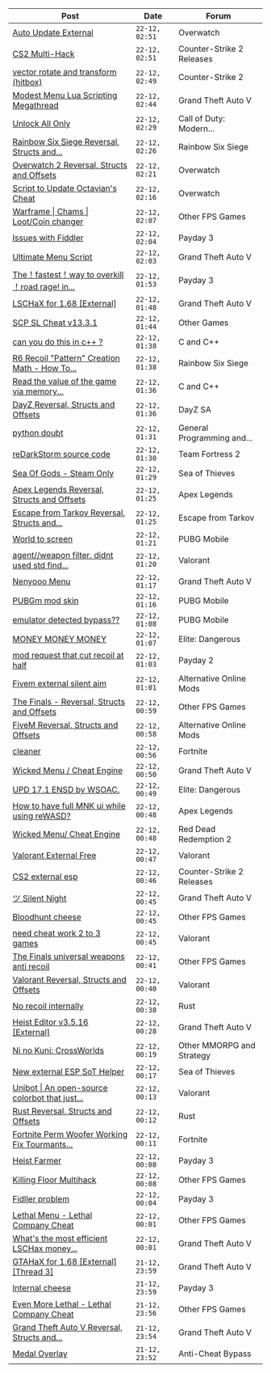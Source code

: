 |Post|Date|Forum|
|----|----|-----|
|[Auto Update External](https://www.unknowncheats.me/forum/overwatch/614771-auto-update-external.html)|`22-12, 02:51`|Overwatch|
|[CS2 Multi-Hack](https://www.unknowncheats.me/forum/counter-strike-2-releases/612870-cs2-multi-hack.html)|`22-12, 02:51`|Counter-Strike 2 Releases|
|[vector rotate and transform (hitbox)](https://www.unknowncheats.me/forum/counter-strike-2-a/612049-vector-rotate-transform-hitbox.html)|`22-12, 02:49`|Counter-Strike 2|
|[Modest Menu Lua Scripting Megathread](https://www.unknowncheats.me/forum/grand-theft-auto-v/463868-modest-menu-lua-scripting-megathread.html)|`22-12, 02:44`|Grand Theft Auto V|
|[Unlock All Only](https://www.unknowncheats.me/forum/call-of-duty-modern-warfare/612936-unlock.html)|`22-12, 02:29`|Call of Duty: Modern...|
|[Rainbow Six Siege Reversal, Structs and...](https://www.unknowncheats.me/forum/rainbow-six-siege/255148-rainbow-six-siege-reversal-structs-offsets.html)|`22-12, 02:26`|Rainbow Six Siege|
|[Overwatch 2 Reversal, Structs and Offsets](https://www.unknowncheats.me/forum/overwatch/516727-overwatch-2-reversal-structs-offsets.html)|`22-12, 02:21`|Overwatch|
|[Script to Update Octavian's Cheat](https://www.unknowncheats.me/forum/overwatch/606167-script-update-octavians-cheat.html)|`22-12, 02:16`|Overwatch|
|[Warframe \| Chams \| Loot/Coin changer](https://www.unknowncheats.me/forum/other-fps-games/600451-warframe-chams-loot-coin-changer.html)|`22-12, 02:07`|Other FPS Games|
|[Issues with Fiddler](https://www.unknowncheats.me/forum/payday-3-a/616102-issues-fiddler.html)|`22-12, 02:04`|Payday 3|
|[Ultimate Menu Script](https://www.unknowncheats.me/forum/grand-theft-auto-v/565688-ultimate-menu-script.html)|`22-12, 02:03`|Grand Theft Auto V|
|[The！fastest！way to overkill ！road rage! in...](https://www.unknowncheats.me/forum/payday-3-a/615438-fastest-overkill-road-rage-30-40sec.html)|`22-12, 01:53`|Payday 3|
|[LSCHaX for 1.68 \[External\]](https://www.unknowncheats.me/forum/grand-theft-auto-v/224075-lschax-1-68-external.html)|`22-12, 01:48`|Grand Theft Auto V|
|[SCP SL Cheat v13.3.1](https://www.unknowncheats.me/forum/other-games/611154-scp-sl-cheat-v13-3-1-a.html)|`22-12, 01:44`|Other Games|
|[can you do this in c++ ?](https://www.unknowncheats.me/forum/c-and-c-/614546-can-you-do-this-in-c.html)|`22-12, 01:38`|C and C++|
|[R6 Recoil "Pattern" Creation Math - How To...](https://www.unknowncheats.me/forum/rainbow-six-siege/616076-r6-recoil-pattern-creation-math-anti-recoil.html)|`22-12, 01:38`|Rainbow Six Siege|
|[Read the value of the game via memory...](https://www.unknowncheats.me/forum/c-and-c-/615357-read-value-game-via-memory-address.html)|`22-12, 01:36`|C and C++|
|[DayZ Reversal, Structs and Offsets](https://www.unknowncheats.me/forum/dayz-sa/104269-dayz-reversal-structs-offsets.html)|`22-12, 01:36`|DayZ SA|
|[python doubt](https://www.unknowncheats.me/forum/general-programming-and-reversing/615481-python-doubt.html)|`22-12, 01:31`|General Programming and...|
|[reDarkStorm source code](https://www.unknowncheats.me/forum/team-fortress-2-a/615942-redarkstorm-source-code.html)|`22-12, 01:30`|Team Fortress 2|
|[Sea Of Gods - Steam Only](https://www.unknowncheats.me/forum/sea-of-thieves/614719-sea-gods-steam.html)|`22-12, 01:29`|Sea of Thieves|
|[Apex Legends Reversal, Structs and Offsets](https://www.unknowncheats.me/forum/apex-legends/319804-apex-legends-reversal-structs-offsets.html)|`22-12, 01:25`|Apex Legends|
|[Escape from Tarkov Reversal, Structs and...](https://www.unknowncheats.me/forum/escape-from-tarkov/226519-escape-tarkov-reversal-structs-offsets.html)|`22-12, 01:25`|Escape from Tarkov|
|[World to screen](https://www.unknowncheats.me/forum/pubg-mobile/616184-world-screen.html)|`22-12, 01:21`|PUBG Mobile|
|[agent//weapon filter. didnt used std find...](https://www.unknowncheats.me/forum/valorant/616200-agent-weapon-filter-didnt-std-function.html)|`22-12, 01:20`|Valorant|
|[Nenyooo Menu](https://www.unknowncheats.me/forum/grand-theft-auto-v/488777-nenyooo-menu.html)|`22-12, 01:17`|Grand Theft Auto V|
|[PUBGm mod skin](https://www.unknowncheats.me/forum/pubg-mobile/613768-pubgm-mod-skin.html)|`22-12, 01:16`|PUBG Mobile|
|[emulator detected bypass??](https://www.unknowncheats.me/forum/pubg-mobile/616159-emulator-detected-bypass.html)|`22-12, 01:08`|PUBG Mobile|
|[MONEY MONEY MONEY](https://www.unknowncheats.me/forum/elite-dangerous/615964-money-money-money.html)|`22-12, 01:07`|Elite: Dangerous|
|[mod request that cut recoil at half](https://www.unknowncheats.me/forum/payday-2-a/616199-mod-request-cut-recoil-half.html)|`22-12, 01:03`|Payday 2|
|[Fivem external silent aim](https://www.unknowncheats.me/forum/alternative-online-mods/613962-fivem-external-silent-aim.html)|`22-12, 01:01`|Alternative Online Mods|
|[The Finals - Reversal, Structs and Offsets](https://www.unknowncheats.me/forum/other-fps-games/516372-finals-reversal-structs-offsets.html)|`22-12, 00:59`|Other FPS Games|
|[FiveM Reversal, Structs and Offsets](https://www.unknowncheats.me/forum/alternative-online-mods/340232-fivem-reversal-structs-offsets.html)|`22-12, 00:58`|Alternative Online Mods|
|[cleaner](https://www.unknowncheats.me/forum/fortnite/616198-cleaner.html)|`22-12, 00:56`|Fortnite|
|[Wicked Menu / Cheat Engine](https://www.unknowncheats.me/forum/grand-theft-auto-v/487033-wicked-menu-cheat-engine.html)|`22-12, 00:50`|Grand Theft Auto V|
|[UPD 17.1 ENSD by WSOAC.](https://www.unknowncheats.me/forum/elite-dangerous/615833-upd-17-1-ensd-wsoac.html)|`22-12, 00:49`|Elite: Dangerous|
|[How to have full MNK ui while using reWASD?](https://www.unknowncheats.me/forum/apex-legends/600996-mnk-ui-using-rewasd.html)|`22-12, 00:48`|Apex Legends|
|[Wicked Menu/ Cheat Engine](https://www.unknowncheats.me/forum/red-dead-redemption-2-a/372512-wicked-menu-cheat-engine.html)|`22-12, 00:48`|Red Dead Redemption 2|
|[Valorant External Free](https://www.unknowncheats.me/forum/valorant/612035-valorant-external-free.html)|`22-12, 00:47`|Valorant|
|[CS2 external esp](https://www.unknowncheats.me/forum/counter-strike-2-releases/600259-cs2-external-esp.html)|`22-12, 00:46`|Counter-Strike 2 Releases|
|[ツ Silent Night](https://www.unknowncheats.me/forum/grand-theft-auto-v/604599-silent-night.html)|`22-12, 00:45`|Grand Theft Auto V|
|[Bloodhunt cheese](https://www.unknowncheats.me/forum/other-fps-games/614168-bloodhunt-cheese.html)|`22-12, 00:45`|Other FPS Games|
|[need cheat work 2 to 3 games](https://www.unknowncheats.me/forum/valorant/615859-cheat-2-3-games.html)|`22-12, 00:45`|Valorant|
|[The Finals universal weapons anti recoil](https://www.unknowncheats.me/forum/other-fps-games/615780-finals-universal-weapons-anti-recoil.html)|`22-12, 00:41`|Other FPS Games|
|[Valorant Reversal, Structs and Offsets](https://www.unknowncheats.me/forum/valorant/385792-valorant-reversal-structs-offsets.html)|`22-12, 00:40`|Valorant|
|[No recoil internally](https://www.unknowncheats.me/forum/rust/616194-recoil-internally.html)|`22-12, 00:38`|Rust|
|[Heist Editor v3.5.16 \[External\]](https://www.unknowncheats.me/forum/grand-theft-auto-v/451205-heist-editor-v3-5-16-external.html)|`22-12, 00:28`|Grand Theft Auto V|
|[Ni no Kuni: CrossWorlds](https://www.unknowncheats.me/forum/other-mmorpg-and-strategy/500789-ni-kuni-crossworlds.html)|`22-12, 00:19`|Other MMORPG and Strategy|
|[New external ESP SoT Helper](https://www.unknowncheats.me/forum/sea-of-thieves/581265-external-esp-sot-helper.html)|`22-12, 00:17`|Sea of Thieves|
|[Unibot \| An open-source colorbot that just...](https://www.unknowncheats.me/forum/valorant/603461-unibot-source-colorbot.html)|`22-12, 00:13`|Valorant|
|[Rust Reversal, Structs and Offsets](https://www.unknowncheats.me/forum/rust/164256-rust-reversal-structs-offsets.html)|`22-12, 00:12`|Rust|
|[Fortnite Perm Woofer Working Fix Tourmants...](https://www.unknowncheats.me/forum/fortnite/603652-fortnite-perm-woofer-fix-tourmants-kick.html)|`22-12, 00:11`|Fortnite|
|[Heist Farmer](https://www.unknowncheats.me/forum/payday-3-a/607059-heist-farmer.html)|`22-12, 00:08`|Payday 3|
|[Killing Floor Multihack](https://www.unknowncheats.me/forum/other-fps-games/226796-killing-floor-multihack.html)|`22-12, 00:08`|Other FPS Games|
|[Fidller problem](https://www.unknowncheats.me/forum/payday-3-a/616008-fidller.html)|`22-12, 00:04`|Payday 3|
|[Lethal Menu - Lethal Company Cheat](https://www.unknowncheats.me/forum/other-fps-games/615575-lethal-menu-lethal-company-cheat.html)|`22-12, 00:01`|Other FPS Games|
|[What's the most efficient LSCHax money...](https://www.unknowncheats.me/forum/grand-theft-auto-v/616146-whats-efficient-lschax-money-method.html)|`22-12, 00:01`|Grand Theft Auto V|
|[GTAHaX for 1.68 \[External\] \[Thread 3\]](https://www.unknowncheats.me/forum/grand-theft-auto-v/461672-gtahax-1-68-external-thread-3-a.html)|`21-12, 23:59`|Grand Theft Auto V|
|[Internal cheese](https://www.unknowncheats.me/forum/payday-3-a/611723-internal-cheese.html)|`21-12, 23:59`|Payday 3|
|[Even More Lethal - Lethal Company Cheat](https://www.unknowncheats.me/forum/other-fps-games/614846-lethal-lethal-company-cheat.html)|`21-12, 23:56`|Other FPS Games|
|[Grand Theft Auto V Reversal, Structs and...](https://www.unknowncheats.me/forum/grand-theft-auto-v/144028-grand-theft-auto-reversal-structs-offsets.html)|`21-12, 23:54`|Grand Theft Auto V|
|[Medal Overlay](https://www.unknowncheats.me/forum/anti-cheat-bypass/615927-medal-overlay.html)|`21-12, 23:52`|Anti-Cheat Bypass|
